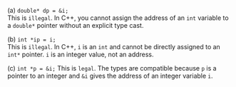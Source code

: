 (a) `double* dp = &i;`      
This is `illegal`. In C++, you cannot assign the address of an `int` variable to a `double*` pointer without an explicit type cast.     

(b) `int *ip = i;`     
This is `illegal`. In C++, `i` is an `int` and cannot be directly assigned to an `int*` pointer. `i` is an integer value, not an address.      

(c) `int *p = &i;`
This is `legal`. The types are compatible because `p` is a pointer to an integer and `&i` gives the address of an integer variable `i`.      

